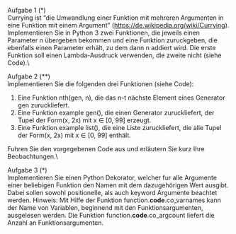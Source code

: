 Aufgabe 1 (\*)\
Currying ist “die Umwandlung einer Funktion mit mehreren Argumenten in eine Funktion
mit einem Argument” (https://de.wikipedia.org/wiki/Currying).
Implementieren Sie in Python 3 zwei Funktionen, die jeweils einen Parameter n übergeben bekommen und eine Funktion zuruckgeben,
die ebenfalls einen Parameter erhält, zu dem dann n addiert wird. Die erste Funktion soll einen Lambda-Ausdruck verwenden, die zweite nicht (siehe Code).\


Aufgabe 2 (\*\*)\
Implementieren Sie die folgenden drei Funktionen (siehe Code):
1. Eine Funktion nth(gen, n), die das n-t nächste Element eines Generator gen zuruckliefert.
2. Eine Funktion example gen(), die einen Generator zuruckliefert, der Tupel der Form(x, 2x) mit x ∈ [0, 99] erzeugt.
3. Eine Funktion example list(), die eine Liste zuruckliefert, die alle Tupel der Form(x, 2x) mit x ∈ [0, 99] enthält.

Fuhren Sie den vorgegebenen Code aus und erläutern Sie kurz Ihre Beobachtungen.\


Aufgabe 3 (\*)\
Implementieren Sie einen Python Dekorator, welcher fur alle Argumente einer beliebigen
Funktion den Namen mit dem dazugehörigen Wert ausgibt. Dabei sollen sowohl positionelle, als auch keyword Argumente beachtet werden.
Hinweis: Mit Hilfe der Funktion function.__code__.co_varnames kann der Name von
Variablen, beginnend mit den Funktionsargumenten, ausgelesen werden. Die Funktion
function.__code__.co_argcount liefert die Anzahl an Funktionsargumenten.
